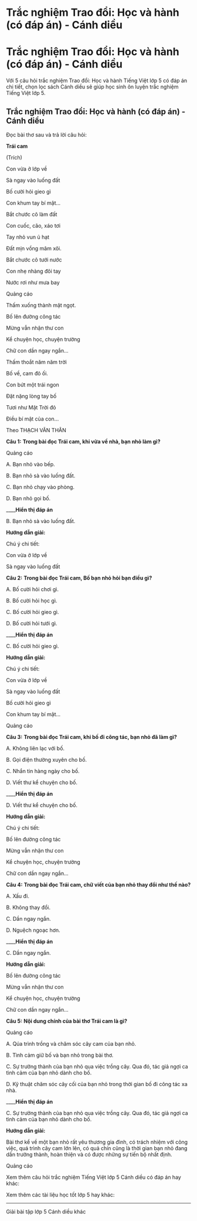 # Trắc nghiệm Trao đổi: Học và hành (có đáp án) - Cánh diều

# Trắc nghiệm Trao đổi: Học và hành (có đáp án) - Cánh diều

Với 5 câu hỏi trắc nghiệm Trao đổi: Học và hành Tiếng Việt lớp 5 có đáp án chi tiết, chọn lọc sách Cánh diều sẽ giúp học sinh ôn luyện trắc nghiệm Tiếng Việt lớp 5.

## Trắc nghiệm Trao đổi: Học và hành (có đáp án) - Cánh diều

Đọc bài thơ sau và trả lời câu hỏi: 

**Trái cam**

(Trích)

Con vừa ở lớp về

Sà ngay vào luống đất

Bố cười hỏi gieo gì

Con khum tay bí mật...

Bắt chước cô làm đất

Con cuốc, cão, xáo tơi

Tay nhỏ vun ủ hạt

Đất mịn vồng mâm xôi.

Bắt chước cô tưới nước

Con nhẹ nhàng đôi tay

Nước rơi như mưa bay

Quảng cáo

Thấm xuống thành mật ngọt.

Bố lên đường công tác

Mừng vẫn nhận thư con

Kể chuyện học, chuyện trường

Chữ con dần ngay ngắn...

Thấm thoắt năm năm trời

Bố về, cam đỏ ối.

Con bứt một trái ngon

Đặt nặng lòng tay bố

Tươi như Mặt Trời đỏ

Điều bí mật của con...

Theo THẠCH VĂN THÂN

**Câu 1:** **Trong bài đọc Trái cam, khi vừa về nhà, bạn nhỏ làm gì?**

Quảng cáo

A. Bạn nhỏ vào bếp.

B. Bạn nhỏ sà vào luống đất.

C. Bạn nhỏ chạy vào phòng.

D. Bạn nhỏ gọi bố.

____**Hiển thị đáp án**

B. Bạn nhỏ sà vào luống đất.

**Hướng dẫn giải:**

Chú ý chi tiết: 

Con vừa ở lớp về

Sà ngay vào luống đất

**Câu 2:** **Trong bài đọc Trái cam, Bố bạn nhỏ hỏi bạn điều gì?**

A. Bố cười hỏi chơi gì.

B. Bố cười hỏi học gì.

C. Bố cười hỏi gieo gì.

D. Bố cười hỏi tưới gì.

____**Hiển thị đáp án**

C. Bố cười hỏi gieo gì.

**Hướng dẫn giải:**

Chú ý chi tiết: 

Con vừa ở lớp về

Sà ngay vào luống đất

Bố cười hỏi gieo gì

Con khum tay bí mật...

Quảng cáo

**Câu 3:** **Trong bài đọc Trái cam, khi bố đi công tác, bạn nhỏ đã làm gì?**

A. Không liên lạc với bố.

B. Gọi điện thường xuyên cho bố.

C. Nhắn tin hàng ngày cho bố.

D. Viết thư kể chuyện cho bố.

____**Hiển thị đáp án**

D. Viết thư kể chuyện cho bố.

**Hướng dẫn giải:**

Chú ý chi tiết:

Bố lên đường công tác

Mừng vẫn nhận thư con

Kể chuyện học, chuyện trường

Chữ con dần ngay ngắn...

**Câu 4:** **Trong bài đọc Trái cam, chữ viết của bạn nhỏ thay đổi như thế nào?**

A. Xấu đi.

B. Không thay đổi.

C. Dần ngay ngắn.

D. Nguệch ngoạc hơn.

____**Hiển thị đáp án**

C. Dần ngay ngắn.

**Hướng dẫn giải:**

Bố lên đường công tác

Mừng vẫn nhận thư con

Kể chuyện học, chuyện trường

Chữ con dần ngay ngắn...

**Câu 5:** **Nội dung chính của bài thơ Trái cam là gì?**

Quảng cáo

A. Qúa trình trồng và chăm sóc cây cam của bạn nhỏ.

B. Tình cảm giữ bố và bạn nhỏ trong bài thơ.

C. Sự trưởng thành của bạn nhỏ qua việc trồng cây. Qua đó, tác giả ngợi ca tình cảm của bạn nhỏ dành cho bố.

D. Kỹ thuật chăm sóc cây cối của bạn nhỏ trong thời gian bố đi công tác xa nhà.

____**Hiển thị đáp án**

C. Sự trưởng thành của bạn nhỏ qua việc trồng cây. Qua đó, tác giả ngợi ca tình cảm của bạn nhỏ dành cho bố.

**Hướng dẫn giải:**

Bài thơ kể về một bạn nhỏ rất yêu thương gia đình, có trách nhiệm với công việc, quá trình cây cam lớn lên, có quả chín cũng là thời gian bạn nhỏ đang dần trưởng thành, hoàn thiện và có được những sự tiến bộ nhất định.

Quảng cáo

Xem thêm câu hỏi trắc nghiệm Tiếng Việt lớp 5 Cánh diều có đáp án hay khác:

Xem thêm các tài liệu học tốt lớp 5 hay khác:

* * *

Giải bài tập lớp 5 Cánh diều khác
